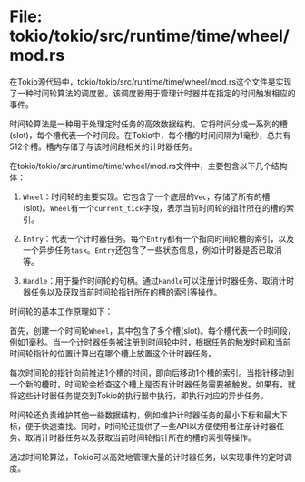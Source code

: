 # File: tokio/tokio/src/runtime/time/wheel/mod.rs

在Tokio源代码中，tokio/tokio/src/runtime/time/wheel/mod.rs这个文件是实现了一种时间轮算法的调度器。该调度器用于管理计时器并在指定的时间触发相应的事件。

时间轮算法是一种用于处理定时任务的高效数据结构，它将时间分成一系列的槽(slot)，每个槽代表一个时间段。在Tokio中，每个槽的时间间隔为1毫秒，总共有512个槽。槽内存储了与该时间段相关的计时器任务。

在tokio/tokio/src/runtime/time/wheel/mod.rs文件中，主要包含以下几个结构体：

1. `Wheel`：时间轮的主要实现。它包含了一个底层的`Vec`，存储了所有的槽(slot)。`Wheel`有一个`current_tick`字段，表示当前时间轮的指针所在的槽的索引。

2. `Entry`：代表一个计时器任务。每个`Entry`都有一个指向时间轮槽的索引，以及一个异步任务`task`。`Entry`还包含了一些状态信息，例如计时器是否已取消等。

3. `Handle`：用于操作时间轮的句柄。通过`Handle`可以注册计时器任务、取消计时器任务以及获取当前时间轮指针所在的槽的索引等操作。

时间轮的基本工作原理如下：

首先，创建一个时间轮`Wheel`，其中包含了多个槽(slot)。每个槽代表一个时间段，例如1毫秒。当一个计时器任务被注册到时间轮中时，根据任务的触发时间和当前时间轮指针的位置计算出在哪个槽上放置这个计时器任务。

每次时间轮的指针向前推进1个槽的时间，即向后移动1个槽的索引。当指针移动到一个新的槽时，时间轮会检查这个槽上是否有计时器任务需要被触发。如果有，就将这些计时器任务提交到Tokio的执行器中执行，即执行对应的异步任务。

时间轮还负责维护其他一些数据结构，例如维护计时器任务的最小下标和最大下标，便于快速查找。同时，时间轮还提供了一些API以方便使用者注册计时器任务、取消计时器任务以及获取当前时间轮指针所在的槽的索引等操作。

通过时间轮算法，Tokio可以高效地管理大量的计时器任务，以实现事件的定时调度。

